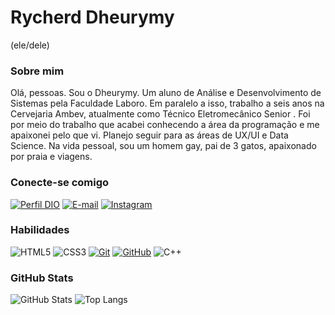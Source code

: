 
# Rycherd Dheurymy
(ele/dele)

### Sobre mim

Olá, pessoas. Sou o Dheurymy. Um aluno de Análise e Desenvolvimento de Sistemas pela Faculdade Laboro. Em paralelo a isso, trabalho a seis anos na Cervejaria Ambev, atualmente como Técnico Eletromecânico Senior . Foi por meio do trabalho que acabei conhecendo a área da programação e me apaixonei pelo que vi. Planejo seguir para as áreas de UX/UI e Data Science. Na vida pessoal, sou um homem gay, pai de 3 gatos, apaixonado por praia e viagens.

### Conecte-se comigo
[![Perfil DIO](https://img.shields.io/badge/-Meu%20Perfil%20na%20DIO-30A3DC?style=for-the-badge)](https://www.dio.me/users/dheurymy)
[![E-mail](https://img.shields.io/badge/-Email-000?style=for-the-badge&logo=microsoft-outlook&logoColor=E94D5F)](mailto:dheurymy@outlook.com)
[![Instagram](https://img.shields.io/badge/Instagram-000?style=for-the-badge&logo=instagram)](https://www.instagram.com/dheurymy/)



### Habilidades
![HTML5](https://img.shields.io/badge/HTML-000?style=for-the-badge&logo=html5&logoColor=30A3DC)
![CSS3](https://img.shields.io/badge/CSS3-000?style=for-the-badge&logo=css3&logoColor=E94D5F)
[![Git](https://img.shields.io/badge/Git-000?style=for-the-badge&logo=git&logoColor=E94D5F)](https://git-scm.com/doc) 
[![GitHub](https://img.shields.io/badge/GitHub-000?style=for-the-badge&logo=github&logoColor=30A3DC)](https://docs.github.com/)
![C++](https://img.shields.io/badge/C%2B%2B-000?style=for-the-badge&logo=c%2B%2B&logoColor=00599C)

### GitHub Stats
![GitHub Stats](https://github-readme-stats.vercel.app/api?username=dheurymy&theme=transparent&bg_color=000&border_color=30A3DC&show_icons=true&icon_color=30A3DC&title_color=E94D5F&text_color=FFF)
![Top Langs](https://github-readme-stats-git-masterrstaa-rickstaa.vercel.app/api/top-langs/?username=dheurymy&layout=compact&bg_color=000&border_color=30A3DC&title_color=E94D5F&text_color=FFF)
